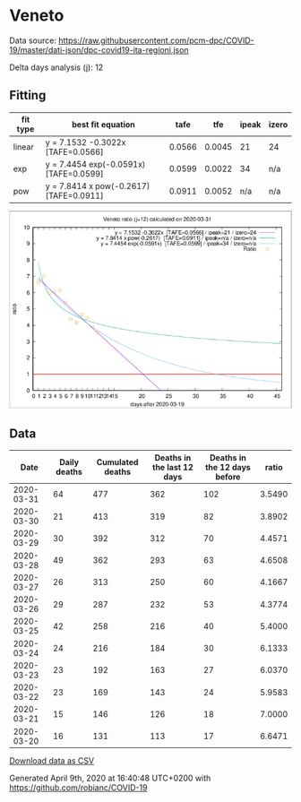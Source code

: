 # Veneto

Data source: https://raw.githubusercontent.com/pcm-dpc/COVID-19/master/dati-json/dpc-covid19-ita-regioni.json

Delta days analysis (j): 12

## Fitting 
|fit type|best fit equation|tafe|tfe|ipeak|izero|
|-------|-----|--------|------|---|---|
|linear|y = 7.1532 -0.3022x  [TAFE=0.0566]|0.0566|0.0045|21|24|
|exp|y = 7.4454 exp(-0.0591x)  [TAFE=0.0599]|0.0599|0.0022|34|n/a|
|pow|y = 7.8414 x pow(-0.2617)  [TAFE=0.0911]|0.0911|0.0052|n/a|n/a|

![Plot](COVID-19_veneto_j12_2020-03-31.png)

## Data
|Date|Daily deaths|Cumulated deaths|Deaths in the last 12 days|Deaths in the 12 days before|ratio|
|----|----------|-----------|-------|--------------------|-----|
|2020-03-31|64|477|362|102|3.5490|
|2020-03-30|21|413|319|82|3.8902|
|2020-03-29|30|392|312|70|4.4571|
|2020-03-28|49|362|293|63|4.6508|
|2020-03-27|26|313|250|60|4.1667|
|2020-03-26|29|287|232|53|4.3774|
|2020-03-25|42|258|216|40|5.4000|
|2020-03-24|24|216|184|30|6.1333|
|2020-03-23|23|192|163|27|6.0370|
|2020-03-22|23|169|143|24|5.9583|
|2020-03-21|15|146|126|18|7.0000|
|2020-03-20|16|131|113|17|6.6471|

[Download data as CSV](COVID-19_veneto_j12_2020-03-31.csv)

Generated April 9th, 2020 at 16:40:48 UTC+0200 with https://github.com/robianc/COVID-19
